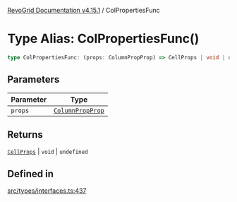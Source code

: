 [RevoGrid Documentation v4.15.1](README.md) / ColPropertiesFunc

# Type Alias: ColPropertiesFunc()

```ts
type ColPropertiesFunc: (props: ColumnPropProp) => CellProps | void | undefined;
```

## Parameters

| Parameter | Type |
| ------ | ------ |
| `props` | [`ColumnPropProp`](TypeAlias.ColumnPropProp.md) |

## Returns

[`CellProps`](TypeAlias.CellProps.md) \| `void` \| `undefined`

## Defined in

[src/types/interfaces.ts:437](https://github.com/revolist/revogrid/blob/9d06c9d1de184a8cd977144efe5186ec5a7312cb/src/types/interfaces.ts#L437)
